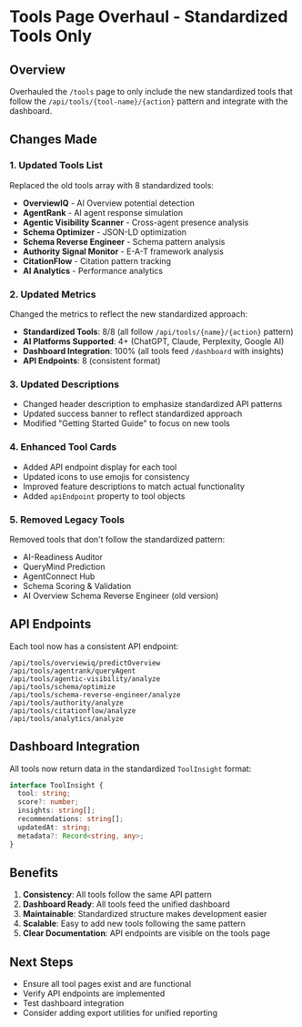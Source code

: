 # Tools Page Overhaul - Standardized Tools Only

## Overview
Overhauled the `/tools` page to only include the new standardized tools that follow the `/api/tools/{tool-name}/{action}` pattern and integrate with the dashboard.

## Changes Made

### 1. Updated Tools List
Replaced the old tools array with 8 standardized tools:

- **OverviewIQ** - AI Overview potential detection
- **AgentRank** - AI agent response simulation
- **Agentic Visibility Scanner** - Cross-agent presence analysis
- **Schema Optimizer** - JSON-LD optimization
- **Schema Reverse Engineer** - Schema pattern analysis
- **Authority Signal Monitor** - E-A-T framework analysis
- **CitationFlow** - Citation pattern tracking
- **AI Analytics** - Performance analytics

### 2. Updated Metrics
Changed the metrics to reflect the new standardized approach:

- **Standardized Tools**: 8/8 (all follow `/api/tools/{name}/{action}` pattern)
- **AI Platforms Supported**: 4+ (ChatGPT, Claude, Perplexity, Google AI)
- **Dashboard Integration**: 100% (all tools feed `/dashboard` with insights)
- **API Endpoints**: 8 (consistent format)

### 3. Updated Descriptions
- Changed header description to emphasize standardized API patterns
- Updated success banner to reflect standardized approach
- Modified "Getting Started Guide" to focus on new tools

### 4. Enhanced Tool Cards
- Added API endpoint display for each tool
- Updated icons to use emojis for consistency
- Improved feature descriptions to match actual functionality
- Added `apiEndpoint` property to tool objects

### 5. Removed Legacy Tools
Removed tools that don't follow the standardized pattern:
- AI-Readiness Auditor
- QueryMind Prediction
- AgentConnect Hub
- Schema Scoring & Validation
- AI Overview Schema Reverse Engineer (old version)

## API Endpoints
Each tool now has a consistent API endpoint:

```
/api/tools/overviewiq/predictOverview
/api/tools/agentrank/queryAgent
/api/tools/agentic-visibility/analyze
/api/tools/schema/optimize
/api/tools/schema-reverse-engineer/analyze
/api/tools/authority/analyze
/api/tools/citationflow/analyze
/api/tools/analytics/analyze
```

## Dashboard Integration
All tools now return data in the standardized `ToolInsight` format:

```typescript
interface ToolInsight {
  tool: string;
  score?: number;
  insights: string[];
  recommendations: string[];
  updatedAt: string;
  metadata?: Record<string, any>;
}
```

## Benefits
1. **Consistency**: All tools follow the same API pattern
2. **Dashboard Ready**: All tools feed the unified dashboard
3. **Maintainable**: Standardized structure makes development easier
4. **Scalable**: Easy to add new tools following the same pattern
5. **Clear Documentation**: API endpoints are visible on the tools page

## Next Steps
- Ensure all tool pages exist and are functional
- Verify API endpoints are implemented
- Test dashboard integration
- Consider adding export utilities for unified reporting 